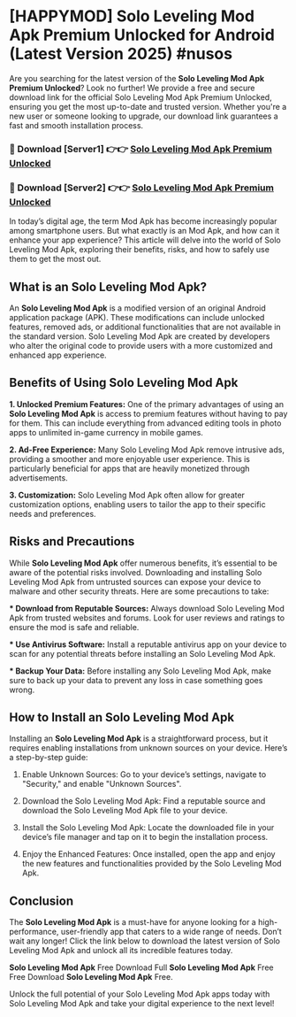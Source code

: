 # [HAPPYMOD] Solo Leveling Mod Apk Premium Unlocked for Android (Latest Version 2025) #nusos

Are you searching for the latest version of the <strong>Solo Leveling Mod Apk Premium Unlocked</strong>? Look no further! We provide a free and secure download link for the official Solo Leveling Mod Apk Premium Unlocked, ensuring you get the most up-to-date and trusted version. Whether you're a new user or someone looking to upgrade, our download link guarantees a fast and smooth installation process.


<h3>🔴 Download [Server1] 👉👉 <a href="https://appsnew.pages.dev?q=Solo+Leveling+Mod+Apk">Solo Leveling Mod Apk Premium Unlocked</a></h3>

<h3>🔴 Download [Server2] 👉👉 <a href="https://appsnew.pages.dev?q=Solo+Leveling+Mod+Apk">Solo Leveling Mod Apk Premium Unlocked</a></h3>


In today’s digital age, the term Mod Apk has become increasingly popular among smartphone users. But what exactly is an Mod Apk, and how can it enhance your app experience? This article will delve into the world of Solo Leveling Mod Apk, exploring their benefits, risks, and how to safely use them to get the most out.


<h2>What is an Solo Leveling Mod Apk?</h2>

An <strong>Solo Leveling Mod Apk</strong> is a modified version of an original Android application package (APK). These modifications can include unlocked features, removed ads, or additional functionalities that are not available in the standard version. Solo Leveling Mod Apk are created by developers who alter the original code to provide users with a more customized and enhanced app experience.


<h2>Benefits of Using Solo Leveling Mod Apk</h2>

<strong> 1. Unlocked Premium Features:</strong> One of the primary advantages of using an <strong>Solo Leveling Mod Apk</strong> is access to premium features without having to pay for them. This can include everything from advanced editing tools in photo apps to unlimited in-game currency in mobile games.

<strong> 2. Ad-Free Experience:</strong> Many Solo Leveling Mod Apk remove intrusive ads, providing a smoother and more enjoyable user experience. This is particularly beneficial for apps that are heavily monetized through advertisements.

<strong> 3. Customization:</strong> Solo Leveling Mod Apk often allow for greater customization options, enabling users to tailor the app to their specific needs and preferences.


<h2>Risks and Precautions</h2>

While <strong>Solo Leveling Mod Apk</strong> offer numerous benefits, it’s essential to be aware of the potential risks involved. Downloading and installing Solo Leveling Mod Apk from untrusted sources can expose your device to malware and other security threats. Here are some precautions to take:

<strong> * Download from Reputable Sources:</strong> Always download Solo Leveling Mod Apk from trusted websites and forums. Look for user reviews and ratings to ensure the mod is safe and reliable.

<strong> * Use Antivirus Software:</strong> Install a reputable antivirus app on your device to scan for any potential threats before installing an Solo Leveling Mod Apk.

<strong> * Backup Your Data:</strong> Before installing any Solo Leveling Mod Apk, make sure to back up your data to prevent any loss in case something goes wrong.


<h2>How to Install an Solo Leveling Mod Apk</h2>

Installing an <strong>Solo Leveling Mod Apk</strong> is a straightforward process, but it requires enabling installations from unknown sources on your device. Here’s a step-by-step guide:

 1. Enable Unknown Sources: Go to your device’s settings, navigate to "Security," and enable "Unknown Sources".

 2. Download the Solo Leveling Mod Apk: Find a reputable source and download the Solo Leveling Mod Apk file to your device.

 3. Install the Solo Leveling Mod Apk: Locate the downloaded file in your device’s file manager and tap on it to begin the installation process.

 4. Enjoy the Enhanced Features: Once installed, open the app and enjoy the new features and functionalities provided by the Solo Leveling Mod Apk.


<h2><strong>Conclusion</strong></h2>

The <strong>Solo Leveling Mod Apk</strong> is a must-have for anyone looking for a high-performance, user-friendly app that caters to a wide range of needs. Don’t wait any longer! Click the link below to download the latest version of Solo Leveling Mod Apk and unlock all its incredible features today.

<strong>Solo Leveling Mod Apk</strong> Free Download Full <strong>Solo Leveling Mod Apk</strong> Free Free Download <strong>Solo Leveling Mod Apk</strong> Free.

Unlock the full potential of your Solo Leveling Mod Apk apps today with Solo Leveling Mod Apk and take your digital experience to the next level!